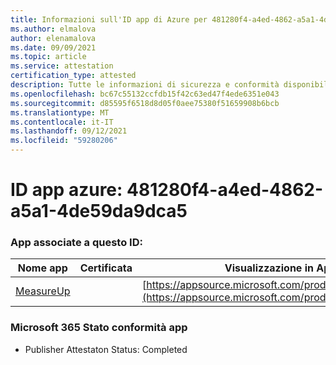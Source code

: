 ```yaml
---
title: Informazioni sull'ID app di Azure per 481280f4-a4ed-4862-a5a1-4de59da9dca5
ms.author: elmalova
author: elenamalova
ms.date: 09/09/2021
ms.topic: article
ms.service: attestation
certification_type: attested
description: Tutte le informazioni di sicurezza e conformità disponibili per 481280f4-a4ed-4862-a5a1-4de59da9dca5.
ms.openlocfilehash: bc67c55132ccfdb15f42c63ed47f4ede6351e043
ms.sourcegitcommit: d85595f6518d8d05f0aee75380f51659908b6bcb
ms.translationtype: MT
ms.contentlocale: it-IT
ms.lasthandoff: 09/12/2021
ms.locfileid: "59280206"
---
```

# <a name="azure-app-id-481280f4-a4ed-4862-a5a1-4de59da9dca5"></a>ID app azure: 481280f4-a4ed-4862-a5a1-4de59da9dca5


### <a name="apps-associated-with-this-id"></a>App associate a questo ID:
| **Nome app** | **Certificata** | **Visualizzazione in AppSource** |
|--------------|---------------|-----------------------|
| [MeasureUp](https://docs.microsoft.com/microsoft-365-app-certification/forward/WA200003111) |  | [https://appsource.microsoft.com/product/office/WA200003111](https://appsource.microsoft.com/product/office/WA200003111) |

### <a name="microsoft-365-app-compliance-status"></a>Microsoft 365 Stato conformità app
- Publisher Attestaton Status: Completed
